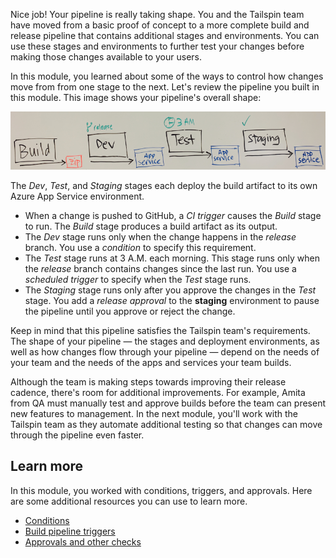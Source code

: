 Nice job! Your pipeline is really taking shape. You and the Tailspin team have moved from a basic proof of concept to a more complete build and release pipeline that contains additional stages and environments. You can use these stages and environments to further test your changes before making those changes available to your users.

In this module, you learned about some of the ways to control how changes move from from one stage to the next. Let's review the pipeline you built in this module. This image shows your pipeline's overall shape:

![A whiteboard showing the Build, Dev, Test, and Staging stages](../media/2-add-staging-stage-approval.png)

The _Dev_, _Test_, and _Staging_ stages each deploy the build artifact to its own Azure App Service environment.

* When a change is pushed to GitHub, a _CI trigger_ causes the _Build_ stage to run. The _Build_ stage produces a build artifact as its output.
* The _Dev_ stage runs only when the change happens in the _release_ branch. You use a _condition_ to specify this requirement.
* The _Test_ stage runs at 3 A.M. each morning. This stage runs only when the _release_ branch contains changes since the last run. You use a _scheduled trigger_ to specify when the _Test_ stage runs.
* The _Staging_ stage runs only after you approve the changes in the _Test_ stage. You add a _release approval_ to the **staging** environment to pause the pipeline until you approve or reject the change.

Keep in mind that this pipeline satisfies the Tailspin team's requirements. The shape of your pipeline &mdash; the stages and deployment environments, as well as how changes flow through your pipeline &mdash; depend on the needs of your team and the needs of the apps and services your team builds.

Although the team is making steps towards improving their release cadence, there's room for additional improvements. For example, Amita from QA must manually test and approve builds before the team can present new features to management. In the next module, you'll work with the Tailspin team as they automate additional testing so that changes can move through the pipeline even faster.

## Learn more

In this module, you worked with conditions, triggers, and approvals. Here are some additional resources you can use to learn more.

* [Conditions](https://docs.microsoft.com/azure/devops/pipelines/process/conditions?view=azure-devops&tabs=yaml&azure-portal=true)
* [Build pipeline triggers](https://docs.microsoft.com/azure/devops/pipelines/build/triggers?view=azure-devops&tabs=yaml&azure-portal=true)
* [Approvals and other checks](https://docs.microsoft.com/azure/devops/pipelines/process/approvals?view=azure-devops&azure-portal=true)